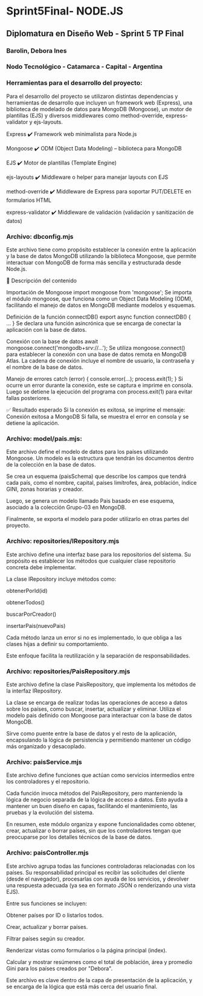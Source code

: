 
# Sprint5Final- NODE.JS
## Diplomatura en Diseño Web - Sprint 5 TP Final
### Barolin, Debora Ines
### Nodo Tecnológico - Catamarca - Capital - Argentina 


### Herramientas para el desarrollo del proyecto: 
Para el desarrollo del proyecto se utilizaron distintas dependencias y herramientas de desarrollo que incluyen un framework web (Express), una biblioteca de modelado de datos para MongoDB (Mongoose), un motor de plantillas (EJS) y diversos middlewares como method-override, express-validator y ejs-layouts.

Express	            ✔️ Framework web minimalista para Node.js

Mongoose	        ✔️ ODM (Object Data Modeling) – biblioteca para MongoDB

EJS	                ✔️ Motor de plantillas (Template Engine)

ejs-layouts	        ✔️ Middleware o helper para manejar layouts con EJS

method-override	    ✔️ Middleware de Express para soportar PUT/DELETE en formularios HTML

express-validator	✔️ Middleware de validación (validación y sanitización de datos)


### Archivo: dbconfig.mjs
Este archivo tiene como propósito establecer la conexión entre la aplicación y la base de datos MongoDB utilizando la biblioteca Mongoose, que permite interactuar con MongoDB de forma más sencilla y estructurada desde Node.js.

📌 Descripción del contenido

Importación de Mongoose
import mongoose from 'mongoose';
Se importa el módulo mongoose, que funciona como un Object Data Modeling (ODM), facilitando el manejo de datos en MongoDB mediante modelos y esquemas.

Definición de la función connectDB()
export async function connectDB() { ... }
Se declara una función asincrónica que se encarga de conectar la aplicación con la base de datos.

Conexión con la base de datos
await mongoose.connect('mongodb+srv://...');
Se utiliza mongoose.connect() para establecer la conexión con una base de datos remota en MongoDB Atlas. La cadena de conexión incluye el nombre de usuario, la contraseña y el nombre de la base de datos.

Manejo de errores
catch (error) {
    console.error(...);
    process.exit(1);
}
Si ocurre un error durante la conexión, este se captura e imprime en consola. Luego se detiene la ejecución del programa con process.exit(1) para evitar fallas posteriores.

✅ Resultado esperado
Si la conexión es exitosa, se imprime el mensaje:
Conexión exitosa a MongoDB
Si falla, se muestra el error en consola y se detiene la aplicación.


### Archivo: model/pais.mjs: 

Este archivo define el modelo de datos para los países utilizando Mongoose. Un modelo es la estructura que tendrán los documentos dentro de la colección en la base de datos.

Se crea un esquema (paisSchema) que describe los campos que tendrá cada país, como el nombre, capital, países limítrofes, área, población, índice GINI, zonas horarias y creador.

Luego, se genera un modelo llamado Pais basado en ese esquema, asociado a la colección Grupo-03 en MongoDB.

Finalmente, se exporta el modelo para poder utilizarlo en otras partes del proyecto.

### Archivo: repositories/IRepository.mjs 

Este archivo define una interfaz base para los repositorios del sistema. Su propósito es establecer los métodos que cualquier clase repositorio concreta debe implementar.

La clase IRepository incluye métodos como:

obtenerPorId(id)

obtenerTodos()

buscarPorCreador()

insertarPais(nuevoPais)

Cada método lanza un error si no es implementado, lo que obliga a las clases hijas a definir su comportamiento.

Este enfoque facilita la reutilización y la separación de responsabilidades.

### Archivo: repositories/PaisRepository.mjs

Este archivo define la clase PaisRepository, que implementa los métodos de la interfaz IRepository.

La clase se encarga de realizar todas las operaciones de acceso a datos sobre los países, como buscar, insertar, actualizar y eliminar. Utiliza el modelo pais definido con Mongoose para interactuar con la base de datos MongoDB.

Sirve como puente entre la base de datos y el resto de la aplicación, encapsulando la lógica de persistencia y permitiendo mantener un código más organizado y desacoplado.

### Archivo: paisService.mjs

Este archivo define funciones que actúan como servicios intermedios entre los controladores y el repositorio.

Cada función invoca métodos del PaisRepository, pero manteniendo la lógica de negocio separada de la lógica de acceso a datos. Esto ayuda a mantener un buen diseño en capas, facilitando el mantenimiento, las pruebas y la evolución del sistema.

En resumen, este módulo organiza y expone funcionalidades como obtener, crear, actualizar o borrar países, sin que los controladores tengan que preocuparse por los detalles técnicos de la base de datos.


### Archivo: paisController.mjs

Este archivo agrupa todas las funciones controladoras relacionadas con los países. Su responsabilidad principal es recibir las solicitudes del cliente (desde el navegador), procesarlas con ayuda de los servicios, y devolver una respuesta adecuada (ya sea en formato JSON o renderizando una vista EJS).

Entre sus funciones se incluyen:

Obtener países por ID o listarlos todos.

Crear, actualizar y borrar países.

Filtrar países según su creador.

Renderizar vistas como formularios o la página principal (index).

Calcular y mostrar resúmenes como el total de población, área y promedio Gini para los países creados por "Debora".

Este archivo es clave dentro de la capa de presentación de la aplicación, y se encarga de la lógica que está más cerca del usuario final.